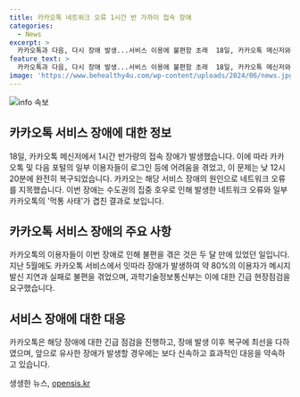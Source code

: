 ```yaml
---
title: 카카오톡 네트워크 오류 1시간 반 가까이 접속 장애
categories:
  - News
excerpt: >
  카카오톡과 다음, 다시 장애 발생...서비스 이용에 불편함 초래  18일, 카카오톡 메신저와 포털 다음에서 1시간 반에 걸쳐 장애가 발생했다. 카카오는 네트워크 오류로 밝히고 긴급 점검 후 정상화됐으나, 서울 등 수도권의 호우로 더해진 먹통 사태로 이용자들의 혼란이 컸다. 앞서 5월에도 카카오톡 서비스 장애가 발생해 과학기술정보통신부가 시정 요구한 바 있다. 현 상황에서도 이용자들의 불편함이 계속되고 있다.
feature_text: >
  카카오톡과 다음, 다시 장애 발생...서비스 이용에 불편함 초래  18일, 카카오톡 메신저와 포털 다음에서 1시간 반에 걸쳐 장애가 발생했다. 카카오는 네트워크 오류로 밝히고 긴급 점검 후 정상화됐으나, 서울 등 수도권의 호우로 더해진 먹통 사태로 이용자들의 혼란이 컸다. 앞서 5월에도 카카오톡 서비스 장애가 발생해 과학기술정보통신부가 시정 요구한 바 있다. 현 상황에서도 이용자들의 불편함이 계속되고 있다.
image: 'https://www.behealthy4u.com/wp-content/uploads/2024/06/news.jpg'
---
```


<p><img src="https://www.behealthy4u.com/wp-content/uploads/2024/06/news.jpg" alt="info 속보" /></p>

<h2 data-ke-size="size26">카카오톡 서비스 장애에 대한 정보</h2>

<p data-ke-size="size16">18일, 카카오톡 메신저에서 1시간 반가량의 접속 장애가 발생했습니다. 이에 따라 카카오톡 및 다음 포털의 일부 이용자들이 로그인 등에 어려움을 겪었고, 이 문제는 낮 12시 20분에 완전히 복구되었습니다. 카카오는 해당 서비스 장애의 원인으로 네트워크 오류를 지목했습니다. 이번 장애는 수도권의 집중 호우로 인해 발생한 네트워크 오류와 일부 카카오톡의 '먹통 사태'가 겹친 결과로 보입니다.</p>

<h2 data-ke-size="size26">카카오톡 서비스 장애의 주요 사항</h2>

<p data-ke-size="size16">카카오톡의 이용자들이 이번 장애로 인해 불편을 겪은 것은 두 달 만에 있었던 일입니다. 지난 5월에도 카카오톡 서비스에서 잇따라 장애가 발생하여 약 80%의 이용자가 메시지 발신 지연과 실패로 불편을 겪었으며, 과학기술정보통신부는 이에 대한 긴급 현장점검을 요구했습니다.</p>

<h2 data-ke-size="size26">서비스 장애에 대한 대응</h2>

<p data-ke-size="size16">카카오톡은 해당 장애에 대한 긴급 점검을 진행하고, 장애 발생 이후 복구에 최선을 다하였으며, 앞으로 유사한 장애가 발생할 경우에는 보다 신속하고 효과적인 대응을 약속하고 있습니다.</p>
생생한 뉴스, <a href="https://opensis.kr" rel="dofollow">opensis.kr</a>


